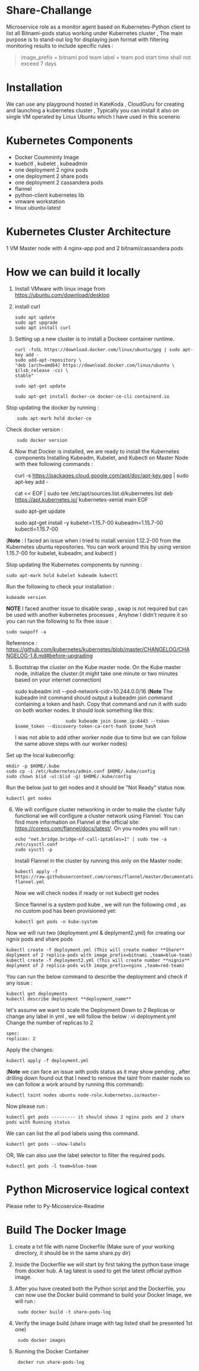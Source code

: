 # Share-Challange
Microservice role as a monitor agent based on Kubernetes-Python client to list all Bitnami-pods status working under Kubernetes cluster , The main purpose is to stand-out log for displaying json format with filtering monitoring results to include specific rules :


> image_prefix = bitnami
> pod team label = team
> pod start time shall not exceed 7 days

# Installation
We can use any playground hosted in KateKoda , CloudGuru for creating and launching a kubernetes cluster , Typically you can install it also on single VM operated by Linux Ubuntu which I have used in this scenerio

# Kubernetes Components

- Docker Coumminty Image
- kuebctl , kubelet , kubeadmin
- one deployment 2 nginx pods
- one deployment 2 share pods
- one deployment 2 cassandera pods
- flannel
- python-client kubernetes lib
- vmware workstation
- linux ubuntu-latest

# Kubernetes Cluster Architecture
1 VM Master node with 4 nginx-app pod and 2 bitnami/cassandera pods

# How we can build it locally
1. Install VMware with linux image from https://ubuntu.com/download/desktop
2. install curl 
    
       sudo apt update
       sudo apt upgrade
       sudo apt install curl
 
3. Setting up a new cluster is to install a Dockeer container runtime.

       curl -fsSL https://download.docker.com/linux/ubuntu/gpg | sudo apt-key add -
       sudo add-apt-repository \
       "deb [arch=amd64] https://download.docker.com/linux/ubuntu \
       $(lsb_release -cs) \
       stable"

       sudo apt-get update

       sudo apt-get install docker-ce docker-ce-cli containerd.io

Stop updating the docker by running : 
                                       
        sudo apt-mark hold docker-ce

Check docker version : 

        sudo docker version

4. Now that Docker is installed, we are ready to install the Kubernetes components
Installing Kubeadm, Kubelet, and Kubectl on Master Node with thee following commands :

    curl -s https://packages.cloud.google.com/apt/doc/apt-key.gpg | sudo apt-key add -
    
    cat << EOF | sudo tee /etc/apt/sources.list.d/kubernetes.list
    deb https://apt.kubernetes.io/ kubernetes-xenial main
    EOF

    sudo apt-get update

    sudo apt-get install -y kubelet=1.15.7-00 kubeadm=1.15.7-00 kubectl=1.15.7-00 

(**Note** : I faced an issue when i tried to install version 1.12.2-00 from the Kubernetes ubuntu repositories. You can work around this by using version 1.15.7-00 for kubelet, kubeadm, and kubectl )

Stop updating the Kubernetes components by running : 

    sudo apt-mark hold kubelet kubeadm kubectl

Run the following to check your installation : 
    
    kubeadm version

**NOTE** I faced another issue to disable swap , swap is not required but can be used with another kubernetes processes , Anyhow I didn't require it so you can run the following to fix thee issue : 
 
    sudo swapoff -a
  
  Refeerence : https://github.com/kubernetes/kubernetes/blob/master/CHANGELOG/CHANGELOG-1.8.md#before-upgrading

5. Bootstrap the cluster on the Kube master node.
  On the Kube master node, initialize the cluster:(it might take one minute or two minutes based on your internet connection)
  
    sudo kubeadm init --pod-network-cidr=10.244.0.0/16
 (**Note** The kubeadm init command should output a kubeadm join command containing a token and hash. Copy that command and run it with sudo on both worker                       nodes. It should look something like this:
    
                          sudo kubeadm join $some_ip:6443 --token $some_token --discovery-token-ca-cert-hash $some_hash
   
   I was not able to add other worker node due to time but we can follow the same above steps with our worker nodes)
                          
  Set up the local kubeconfig:
  
    mkdir -p $HOME/.kube
    sudo cp -i /etc/kubernetes/admin.conf $HOME/.kube/config
    sudo chown $(id -u):$(id -g) $HOME/.kube/config
    
  Run the below just to get nodes and it should be "Not Ready" status now.
 
    kubectl get nodes
    
 6. We will configure cluster networking in order to make the cluster fully functional
    we will configure a cluster network using Flannel. You can find more information on Flannel at the official site: https://coreos.com/flannel/docs/latest/.
    On you nodes you will run : 
    
        echo "net.bridge.bridge-nf-call-iptables=1" | sudo tee -a /etc/sysctl.conf
        sudo sysctl -p
    
    Install Flannel in the cluster by running this only on the Master node:
          
        kubectl apply -f https://raw.githubusercontent.com/coreos/flannel/master/Documentation/kube-flannel.yml
    
    Now we will check nodes if ready or not kubectl get nodes
    
    Since flannel is a system pod kube , we will run the following cmd , as no custom pod has been provisioned yet:
    
        kubectl get pods -n kube-system
    
Now we will run two (deployment.yml & deplyment2.yml) for creating our ngnix pods and share pods

    kubectl create -f deployment.yml (This will create number **Share** deplyment of 2 replica-pods with image_prefix=bitnami ,team=blue-team)
    kubectl create -f deployment2.yml (This will create number **nignix** deplyment of 2 replica-pods with image_prefix=nginx ,team=red-team)


You can run the below command to describe the deployment and check if any issue :

    kubectl get deployments
    kubectl describe deployment **deployment_name**
    
let's assume we want to scale the Deployment Down to 2 Replicas or change any label in yml , we will follow the below :
vi deployment.yml
Change the number of replicas to 2
                        
    spec:
    replicas: 2
Apply the changes:

    kubectl apply -f deployment.yml

(**Note** we can face an issue with pods status as it may show pending , after drilling down found out that I need to remove the taint from master node so we can follow a work around by running this command): 

    kubectl taint nodes ubuntu node-role.kubernetes.io/master-

Now please run : 

    kubectl get pods --------- it should shows 2 nginx pods and 2 share pods with Running status

We can can list the all pod labels using this command.
    
    kubectl get pods --show-labels
    
OR, We can also use the label selector to filter the required pods.
    
    kubectl get pods -l team=blue-team
    
    
# Python Microservice logical context
Please refer to Py-Micoservice-Readme

# Build The Docker Image
1. create a txt file with name Dockerfile (Make sure of your working directory, it should be in the same share.py dir)
2. Inside the Dockerfile we will start by first taking the python base image from docker hub. A tag latest is used to get the latest official python image.
3. After you have created both the Python script and the Dockerfile, you can now use the Docker build command to build your Docker Image, we will run :

        sudo docker build -t share-pods-log
        
4. Verify the image build (share image with tag listed shall be presented 1st one)

        sudo docker images
        

        
5. Running the Docker Container

        docker run share-pods-log
        
        

    
    



    
    
 


